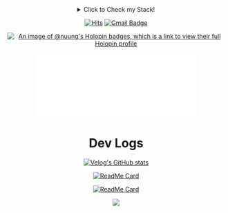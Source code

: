 <div align = "center">

<details><summary> Click to Check my Stack! </summary>
  <a href="https://stackshare.io/nuung/my-stack">
    <img src="http://img.shields.io/badge/tech-stack-0690fa.svg?style=flat" alt="nuung :: StackShare" />
  </a>
</details>

[![Hits](https://hits.seeyoufarm.com/api/count/incr/badge.svg?url=https%3A%2F%2Fgithub.com%2FNuung&count_bg=%23003376&title_bg=%23555555&icon=sparkfun.svg&icon_color=%23E7E7E7&title=hits&edge_flat=false)](https://hits.seeyoufarm.com)
[![Gmail Badge](https://img.shields.io/badge/Gmail-d14836?style=flat&logo=Gmail&logoColor=white&link=mailto:snugyun01@gmail.com)](mailto:qlgks1@gmail.com)

[![An image of @nuung's Holopin badges, which is a link to view their full Holopin profile](https://holopin.me/nuung)](https://holopin.io/@nuung)

<img src="https://raw.githubusercontent.com/Nuung/all-about-javascript/b9458657f63474335d2897769cf6daf107e35516/NomadJS/images/svg.svg" width="74%" alt="hi, I'm nuung" />
</div>

<div align = "center">

# Dev Logs

[![Velog's GitHub stats](https://velog-readme-stats.vercel.app/api/list?name=qlgks1)](https://velog.io/@qlgks1)

[![ReadMe Card](https://github-readme-stats.vercel.app/api/pin/?username=Nuung&repo=django-all-about&show_owner=true&theme=dark)](https://github.com/Nuung/django-all-about) 

[![ReadMe Card](https://github-readme-stats.vercel.app/api/pin/?username=check-Data-Out&repo=velog-dashboard&show_owner=true&theme=dark)](https://github.com/check-Data-Out/velog-dashboard) 


<picture>
  <source
    srcset="https://github-readme-stats.vercel.app/api?username=nuung&show_icons=true&theme=dark"
    media="(prefers-color-scheme: dark)"
  />
  <source
    srcset="https://github-readme-stats.vercel.app/api?username=nuung&show_icons=true"
    media="(prefers-color-scheme: light), (prefers-color-scheme: no-preference)"
  />
  <img src="https://github-readme-stats.vercel.app/api?username=nuung&show_icons=true" />
</picture>

</div>

